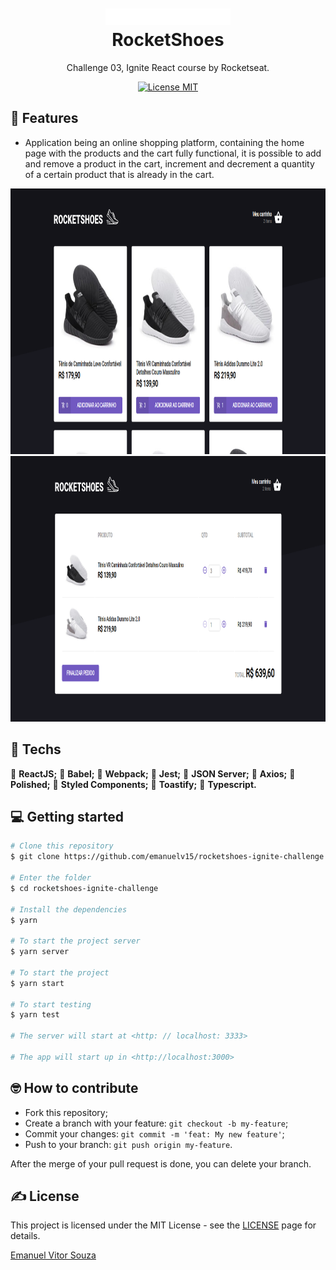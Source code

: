 <h1 align="center">
  <br>
    <img src=".github/logo.svg" alt="rocketshoes" width="200">
  <br>
  RocketShoes
</h1>

<p align="center">Challenge 03, Ignite React course by Rocketseat.</p>

<p align="center">
  <a href="https://opensource.org/licenses/MIT">
    <img src="https://img.shields.io/badge/license-MIT-green.svg" alt="License MIT">
  </a>
</p>

## 📜 Features

<ul>
  <li><p>Application being an online shopping platform, containing the home page with the products and the cart fully functional, it is possible to add and remove a product in the cart, increment and decrement a quantity of a certain product that is already in the cart.</p></li>
</ul>

<div align="center">
  <img src=".github/pageHome.png" alt="Page Home" height="425">
  <img src=".github/pageCart.png" alt="Page Cart" height="425">
</div>

## 🧰 Techs

[//]: # "Add the features of your project here:"

🔷 **ReactJS;**
🔷 **Babel;**
🔷 **Webpack;**
🔷 **Jest;**
🔷 **JSON Server;**
🔷 **Axios;**
🔷 **Polished;**
🔷 **Styled Components;**
🔷 **Toastify;**
🔷 **Typescript.**


## 💻 Getting started

```bash
# Clone this repository
$ git clone https://github.com/emanuelv15/rocketshoes-ignite-challenge.git

# Enter the folder
$ cd rocketshoes-ignite-challenge

# Install the dependencies
$ yarn

# To start the project server
$ yarn server

# To start the project
$ yarn start

# To start testing
$ yarn test

# The server will start at <http: // localhost: 3333>

# The app will start up in <http://localhost:3000>

```

## 🤓 How to contribute

<ul>
  <li>Fork this repository;</li>
  <li>Create a branch with your feature: <code>git checkout -b my-feature</code>;</li>
  <li>Commit your changes: <code>git commit -m 'feat: My new feature'</code>;</li>
  <li>Push to your branch: <code>git push origin my-feature</code>.</li>
</ul>

<p>After the merge of your pull request is done, you can delete your branch.</p>

## ✍️ License

This project is licensed under the MIT License - see the [LICENSE](https://opensource.org/licenses/MIT) page for details.

<a href="http://github.com/sartero">Emanuel Vitor Souza</a>